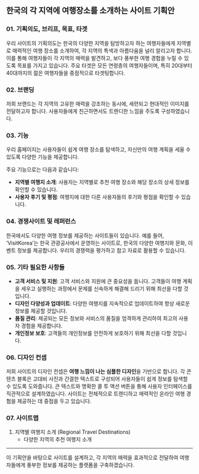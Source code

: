 ## 한국의 각 지역에 여행장소를 소개하는 사이트 기획안

### 01. 기획의도, 브리프, 목표, 타겟

우리 사이트의 기획의도는 한국의 다양한 지역을 탐방하고자 하는 여행자들에게 지역별로 매력적인 여행 장소를 소개하여, 각 지역의 특색과 아름다움을 널리 알리고자 합니다. 이를 통해 여행자들이 각 지역의 매력을 발견하고, 보다 풍부한 여행 경험을 누릴 수 있도록 목표를 가지고 있습니다. 주요 타겟은 모든 연령층의 여행자들이며, 특히 20대부터 40대까지의 젊은 여행자들을 중점적으로 타겟팅합니다.

### 02. 브랜딩

저희 브랜드는 각 지역의 고유한 매력을 강조하는 동시에, 세련되고 현대적인 이미지를 전달하고자 합니다. 사용자들에게 친근하면서도 트렌디한 느낌을 주도록 구성하였습니다.

### 03. 기능

우리 홈페이지는 사용자들이 쉽게 여행 장소를 탐색하고, 자신만의 여행 계획을 세울 수 있도록 다양한 기능을 제공합니다.

주요 기능으로는 다음과 같습니다:

-   **지역별 여행지 소개**: 사용자는 지역별로 추천 여행 장소와 해당 장소의 상세 정보를 확인할 수 있습니다.
-   **사용자 후기 및 평점**: 여행지에 대한 다른 사용자들의 후기와 평점을 확인할 수 있습니다.

### 04. 경쟁사이트 및 레퍼런스

한국에서도 다양한 여행 정보를 제공하는 사이트들이 있습니다. 예를 들어, ‘VisitKorea’는 한국 관광공사에서 운영하는 사이트로, 한국의 다양한 여행지와 문화, 이벤트 정보를 제공합니다. 우리의 경쟁력을 평가하고 참고 자료로 활용할 수 있습니다.

### 05. 기타 필요한 사항들

-   **고객 서비스 및 지원**: 고객 서비스와 지원에 큰 중요성을 둡니다. 고객들이 여행 계획을 세우고 실행하는 과정에서 문제를 신속하게 해결해 드리기 위해 최선을 다할 것입니다.
-   **디자인 다양성과 업데이트**: 다양한 여행지를 지속적으로 업데이트하여 항상 새로운 정보를 제공할 것입니다.
-   **품질 관리**: 제공되는 모든 정보와 서비스의 품질을 엄격하게 관리하여 최고의 사용자 경험을 제공합니다.
-   **개인정보 보호**: 고객들의 개인정보를 안전하게 보호하기 위해 최선을 다할 것입니다.

### 06. 디자인 컨셉

저희 사이트의 디자인 컨셉은 **여행 느낌이 나는 심플한 디자인**을 기반으로 합니다. 각 콘텐츠 블록은 고대비 사진과 간결한 텍스트로 구성되어 사용자들이 쉽게 정보를 탐색할 수 있도록 도와줍니다. 큰 텍스트와 명확한 콜 투 액션 버튼을 통해 사용자 인터페이스를 직관적으로 설계하였습니다. 사이트는 전체적으로 트렌디하고 매력적인 온라인 여행 경험을 제공하는 데 중점을 두고 있습니다.

### 07. 사이트맵

1. 지역별 여행지 소개 (Regional Travel Destinations)
    - 다양한 지역의 추천 여행지 소개

---

이 기획안을 바탕으로 사이트를 설계하고, 각 지역의 매력을 효과적으로 전달하여 여행자들에게 풍부한 정보를 제공하는 플랫폼을 구축하겠습니다.

